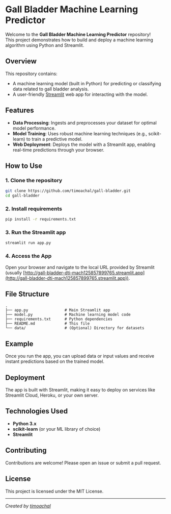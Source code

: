 # Gall Bladder Machine Learning Predictor

Welcome to the **Gall Bladder Machine Learning Predictor** repository!  
This project demonstrates how to build and deploy a machine learning algorithm using Python and Streamlit.

## Overview

This repository contains:

- A machine learning model (built in Python) for predicting or classifying data related to gall bladder analysis.
- A user-friendly [Streamlit](https://streamlit.io/) web app for interacting with the model.

## Features

- **Data Processing**: Ingests and preprocesses your dataset for optimal model performance.
- **Model Training**: Uses robust machine learning techniques (e.g., scikit-learn) to train a predictive model.
- **Web Deployment**: Deploys the model with a Streamlit app, enabling real-time predictions through your browser.

## How to Use

### 1. Clone the repository

```bash
git clone https://github.com/timoachal/gall-bladder.git
cd gall-bladder
```

### 2. Install requirements

```bash
pip install -r requirements.txt
```

### 3. Run the Streamlit app

```bash
streamlit run app.py
```

### 4. Access the App

Open your browser and navigate to the local URL provided by Streamlit (usually [http://gall-bladder-dti-mach125857899765.streamlit.app](http://gall-bladder-dti-mach125857899765.streamlit.app)).

## File Structure

```
.
├── app.py                # Main Streamlit app
├── model.py              # Machine learning model code
├── requirements.txt      # Python dependencies
├── README.md             # This file
└── data/                 # (Optional) Directory for datasets
```

## Example

Once you run the app, you can upload data or input values and receive instant predictions based on the trained model.

## Deployment

The app is built with Streamlit, making it easy to deploy on services like Streamlit Cloud, Heroku, or your own server.

## Technologies Used

- **Python 3.x**
- **scikit-learn** (or your ML library of choice)
- **Streamlit**

## Contributing

Contributions are welcome! Please open an issue or submit a pull request.

## License

This project is licensed under the MIT License.

---

*Created by [timoachal](https://github.com/timoachal)*
